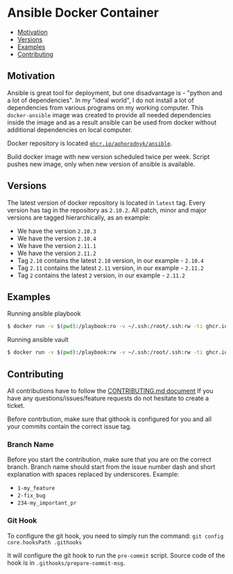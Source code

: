 # Ansible Docker Container

* [Motivation](#motivation)
* [Versions](#versions)
* [Examples](#examples)
* [Contributing](#contributing)

## Motivation
Ansible is great tool for deployment, but one disadvantage is - "python and a lot of dependencies". In my "ideal world", I do not install a lot of dependencies from various programs on my working computer.
This `docker-ansible` image was created to provide all needed dependencies inside the image and as a result ansible can be used from docker without additional dependencies on local computer.

Docker repository is located [`ghcr.io/aohorodnyk/ansible`](https://github.com/users/aohorodnyk/packages/container/package/ansible).

Build docker image with new version scheduled twice per week. Script pushes new image, only when new version of ansible is available.

## Versions
The latest version of docker repository is located in `latest` tag.
Every version has tag in the repository as `2.10.2`.
All patch, minor and major versions are tagged hierarchically, as an example:
* We have the version `2.10.3`
* We have the version `2.10.4`
* We have the version `2.11.1`
* We have the version `2.11.2`
* Tag `2.10` contains the latest `2.10` version, in our example - `2.10.4`
* Tag `2.11` contains the latest `2.11` version, in our example - `2.11.2`
* Tag `2` contains the latest `2` version, in our example - `2.11.2`

## Examples
Running ansible playbook
```bash
$ docker run -v $(pwd):/playbook:ro -v ~/.ssh:/root/.ssh:rw -ti ghcr.io/aohorodnyk/ansible:latest ansible-playbook -i inventory --vault-password-file=.vault_pass playbook.yml
```

Running ansible vault
```bash
$ docker run -v $(pwd):/playbook:rw -v ~/.ssh:/root/.ssh:rw -ti ghcr.io/aohorodnyk/ansible:latest ansible-vault encrypt --vault-password-file=.vault_pass /playbook/secrets/secret.key
```

## Contributing
All contributions have to follow the [CONTRIBUTING.md document](https://github.com/aohorodnyk/uid/blob/main/CONTRIBUTING.md)
If you have any questions/issues/feature requests do not hesitate to create a ticket.

Before contrbution, make sure that githook is configured for you and all your commits contain the correct issue tag.

### Branch Name

Before you start the contribution, make sure that you are on the correct branch. Branch name should start from the issue number dash and short explanation with spaces replaced by underscores. Example:

- `1-my_feature`
- `2-fix_bug`
- `234-my_important_pr`

### Git Hook

To configure the git hook, you need to simply run the command: `git config core.hooksPath .githooks`

It will configure the git hook to run the `pre-commit` script. Source code of the hook is in `.githooks/prepare-commit-msg`.
